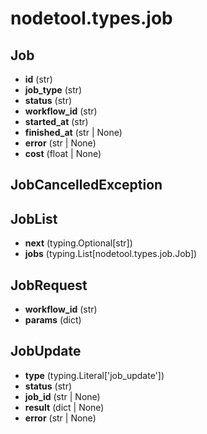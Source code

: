 # nodetool.types.job

## Job

- **id** (str)
- **job_type** (str)
- **status** (str)
- **workflow_id** (str)
- **started_at** (str)
- **finished_at** (str | None)
- **error** (str | None)
- **cost** (float | None)

## JobCancelledException

## JobList

- **next** (typing.Optional[str])
- **jobs** (typing.List[nodetool.types.job.Job])

## JobRequest

- **workflow_id** (str)
- **params** (dict)

## JobUpdate

- **type** (typing.Literal['job_update'])
- **status** (str)
- **job_id** (str | None)
- **result** (dict | None)
- **error** (str | None)

